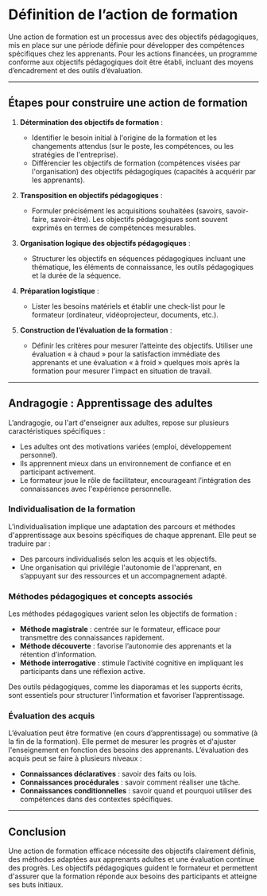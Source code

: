 # Définition de l’action de formation

Une action de formation est un processus avec des objectifs pédagogiques, mis en place sur une période définie pour développer des compétences spécifiques chez les apprenants. Pour les actions financées, un programme conforme aux objectifs pédagogiques doit être établi, incluant des moyens d’encadrement et des outils d’évaluation.

----------

## Étapes pour construire une action de formation

1.  **Détermination des objectifs de formation** :
    
    -   Identifier le besoin initial à l'origine de la formation et les changements attendus (sur le poste, les compétences, ou les stratégies de l'entreprise).
    -   Différencier les objectifs de formation (compétences visées par l'organisation) des objectifs pédagogiques (capacités à acquérir par les apprenants).
2.  **Transposition en objectifs pédagogiques** :
    
    -   Formuler précisément les acquisitions souhaitées (savoirs, savoir-faire, savoir-être). Les objectifs pédagogiques sont souvent exprimés en termes de compétences mesurables.
3.  **Organisation logique des objectifs pédagogiques** :
    
    -   Structurer les objectifs en séquences pédagogiques incluant une thématique, les éléments de connaissance, les outils pédagogiques et la durée de la séquence.
4.  **Préparation logistique** :
    
    -   Lister les besoins matériels et établir une check-list pour le formateur (ordinateur, vidéoprojecteur, documents, etc.).
5.  **Construction de l’évaluation de la formation** :
    
    -   Définir les critères pour mesurer l’atteinte des objectifs. Utiliser une évaluation « à chaud » pour la satisfaction immédiate des apprenants et une évaluation « à froid » quelques mois après la formation pour mesurer l'impact en situation de travail.

----------

## Andragogie : Apprentissage des adultes

L’andragogie, ou l'art d'enseigner aux adultes, repose sur plusieurs caractéristiques spécifiques :

-   Les adultes ont des motivations variées (emploi, développement personnel).
-   Ils apprennent mieux dans un environnement de confiance et en participant activement.
-   Le formateur joue le rôle de facilitateur, encourageant l’intégration des connaissances avec l'expérience personnelle.

### Individualisation de la formation

L’individualisation implique une adaptation des parcours et méthodes d'apprentissage aux besoins spécifiques de chaque apprenant. Elle peut se traduire par :

-   Des parcours individualisés selon les acquis et les objectifs.
-   Une organisation qui privilégie l'autonomie de l'apprenant, en s’appuyant sur des ressources et un accompagnement adapté.

### Méthodes pédagogiques et concepts associés

Les méthodes pédagogiques varient selon les objectifs de formation :

-   **Méthode magistrale** : centrée sur le formateur, efficace pour transmettre des connaissances rapidement.
-   **Méthode découverte** : favorise l’autonomie des apprenants et la rétention d’information.
-   **Méthode interrogative** : stimule l’activité cognitive en impliquant les participants dans une réflexion active.

Des outils pédagogiques, comme les diaporamas et les supports écrits, sont essentiels pour structurer l'information et favoriser l’apprentissage.

### Évaluation des acquis

L’évaluation peut être formative (en cours d’apprentissage) ou sommative (à la fin de la formation). Elle permet de mesurer les progrès et d'ajuster l'enseignement en fonction des besoins des apprenants. L’évaluation des acquis peut se faire à plusieurs niveaux :

-   **Connaissances déclaratives** : savoir des faits ou lois.
-   **Connaissances procédurales** : savoir comment réaliser une tâche.
-   **Connaissances conditionnelles** : savoir quand et pourquoi utiliser des compétences dans des contextes spécifiques.

----------
## Conclusion

Une action de formation efficace nécessite des objectifs clairement définis, des méthodes adaptées aux apprenants adultes et une évaluation continue des progrès. Les objectifs pédagogiques guident le formateur et permettent d'assurer que la formation réponde aux besoins des participants et atteigne ses buts initiaux.
<!--stackedit_data:
eyJoaXN0b3J5IjpbMTQ1NTkwMjk1NiwxNDE2Mzg3MTkxXX0=
-->